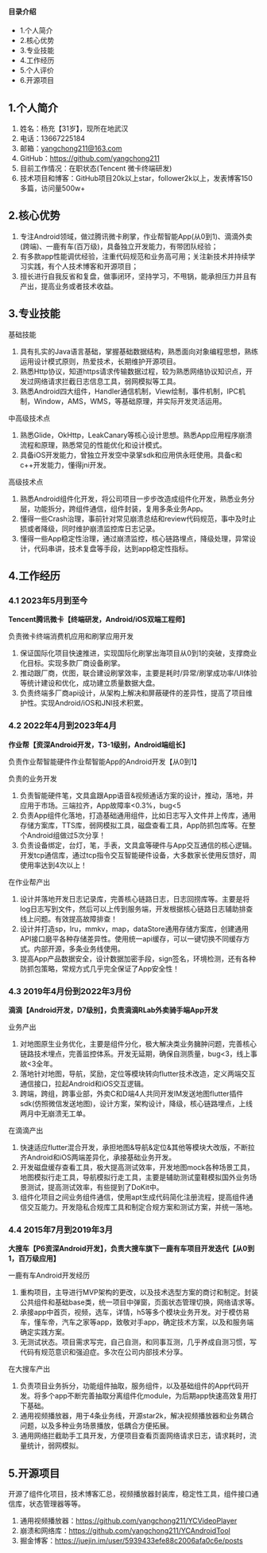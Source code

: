 #### 目录介绍
- 1.个人简介
- 2.核心优势
- 3.专业技能
- 4.工作经历
- 5.个人评价
- 6.开源项目




## 1.个人简介

1. 姓名：杨充【31岁】，现所在地武汉 
2. 电话：13667225184 
3. 邮箱：yangchong211@163.com 
4. GitHub：https://github.com/yangchong211
5. 目前工作情况：在职状态(Tencent 微卡终端研发)
6. 技术项目和博客：GitHub项目20k以上star，follower2k以上，发表博客150多篇，访问量500w+

## 2.核心优势

1. 专注Android领域，做过腾讯微卡刷掌，作业帮智能App(从0到1)、滴滴外卖(跨端)、一鹿有车(百万级)，具备独立开发能力，有带团队经验；
2. 有多款app性能调优经验，注重代码规范和业务高可用；关注新技术并持续学习实践，有个人技术博客和开源项目；
3. 擅长进行自我反省和复盘，做事闭环，坚持学习，不甩锅，能承担压力并且有产出，提高业务或者技术收益。

## 3.专业技能

基础技能

1. 具有扎实的Java语言基础，掌握基础数据结构，熟悉面向对象编程思想，熟练运用设计模式原则，热爱技术，长期维护开源项目。
2. 熟悉Http协议，知道https请求传输数据过程，较为熟悉网络协议知识点，开发过网络请求拦截日志信息工具，弱网模拟等工具。
3. 熟悉Android四大组件，Handler通信机制，View绘制，事件机制，IPC机制，Window，AMS，WMS，等基础原理，并实际开发灵活运用。

中高级技术点

1. 熟悉Glide，OkHttp，LeakCanary等核心设计思想。熟悉App应用程序崩溃流程和原理，熟悉常见的性能优化和设计模式。
2. 具备iOS开发能力，曾独立开发空中录掌sdk和应用供永旺使用。具备c和c++开发能力，懂得jni开发。

高级技术点

1. 熟悉Android组件化开发，将公司项目一步步改造成组件化开发，熟悉业务分层，功能拆分，跨组件通信，组件封装，复用多条业务App。
2. 懂得一些Crash治理，事前针对常见崩溃总结和review代码规范，事中及时止损或者降级，同时维护崩溃监控库日志记录。
3. 懂得一些App稳定性治理，通过崩溃监控，核心链路埋点，降级处理，异常设计，代码串讲，技术复盘等手段，达到app稳定性指标。


## 4.工作经历
### 4.1 2023年5月到至今

**Tencent腾讯微卡【终端研发，Android/iOS双端工程师】**

负责微卡终端消费机应用和刷掌应用开发

1. 保证国际化项目快速推进，实现国际化刷掌出海项目从0到1的突破，支撑商业化目标。实现多款厂商设备刷掌。
2. 推动跟厂商，优图，联合建设刷掌效率，主要是耗时/异常/刷掌成功率/UI体验等统计建设和优化，成功建立质量数据大盘。
3. 负责终端多厂商api设计，从架构上解决和屏蔽硬件的差异性，提高了项目维护性。实现Android/iOS和JNI技术积累。

### 4.2 2022年4月到2023年4月

**作业帮【资深Android开发，T3-1级别，Android端组长】**

负责作业帮智能硬件作业帮智能App的Android开发【从0到1】

负责的业务开发

1. 负责智能硬件笔，文具盒跟App语音&视频通话方案的设计，推动，落地，并应用于市场。三端拉齐，App故障率<0.3%，bug<5
2. 负责App组件化落地，打造基础通用组件，比如日志写入文件并上传库，通用存储方案库，TTS库，弱网模拟工具，磁盘查看工具，App防抓包库等。在整个Android组做过5次分享！
3. 负责设备绑定，台灯，笔，手表，文具盒等硬件与App交互通信的核心逻辑。开发tcp通信库，通过tcp指令交互智能硬件设备，大多数家长使用反馈好，周使用率达到4次以上！

在作业帮产出

1. 设计并落地开发日志记录库，完善核心链路日志，日志回捞库等。主要是将log日志写到文件，然后可以上传到服务端，开发根据核心链路日志辅助排查线上问题。有效提高故障排查！
2. 设计并打造sp，lru，mmkv，map，dataStore通用存储方案库，创建通用API接口磨平各种存储差异性。使用统一api缓存，可以一键切换不同缓存方式。内部开源，多条业务线使用。
3. 提高App产品数据安全，设计数据加密手段，sign签名，环境检测，还有各种防抓包策略，常规方式几乎完全保证了App安全性！

### 4.3 2019年4月份到2022年3月份

**滴滴【Android开发，D7级别】，负责滴滴RLab外卖骑手端App开发**

业务产出

1. 对地图原生业务优化，主要是组件分化，极大解决类业务臃肿问题，完善核心链路技术埋点，完善监控体系。开发无延期，确保自测质量，bug<3，线上事故<3全年。
2. 落地针对地图，导航，奖励，定位等模块转向flutter技术改造，定义两端交互通信接口，拉起Android和iOS交互逻辑。
3. 跨端，跨组，跨事业部，外卖C和D端4人共同开发IM发送地图flutter插件sdk(仿照微信发送地图)，设计方案，架构设计，降级，核心链路埋点，上线两月中无崩溃无工单。

在滴滴产出

1. 快速适应flutter混合开发，承担地图&导航&定位&其他等模块大改版，不断拉齐Android和iOS两端差异化，承接基础业务开发。
2. 开发磁盘缓存查看工具，极大提高测试效率，开发地图mock各种场景工具，地图模拟行走工具，导航模拟行走工具，主要是辅助测试童鞋模拟国外业务场景测试，提高测试效率，有些提到了DoKit中。
3. 组件化项目之间业务组件通信，使用apt生成代码简化注册流程，提高组件通信交互能力。开发隐私合规库工具和制定合规方案和测试方案，并统一落地。

### 4.4 2015年7月到2019年3月

**大搜车【P6资深Android开发】，负责大搜车旗下一鹿有车项目开发迭代【从0到1，百万级应用】**

一鹿有车Android开发经历

1. 重构项目，主导进行MVP架构的更改，以及技术选型方案的商讨和制定。封装公共组件和基础base类，统一项目中弹窗，页面状态管理切换，网络请求等。
2. 承接app中首页，视频，选车，详情，h5等多个模块业务开发。对于模仿易车，懂车帝，汽车之家等app，致敬对手app，确定技术方案，以及和服务端确定实践方案。
3. 无测试状态。项目需求写完，自己自测，和同事互测，几乎养成自测习惯，写代码有规范意识和强迫症。多次在公司内部技术分享。

在大搜车产出

1. 负责项目业务拆分，功能组件抽取，服务组件，以及基础组件的App代码开发。将多个app不断完善抽取分离组件化module，为后期app快速高效复用打下基础。
2. 通用视频播放器，用于4条业务线，开源star2k，解决视频播放器和业务耦合问题，以及多种业务场景播放，低耦合方便拓展。
3. 通用网络拦截助手工具开发，方便项目查看页面网络请求日志，请求耗时，流量统计，弱网模拟。


## 5.开源项目

开源了组件化项目，技术博客汇总，视频播放器封装库，稳定性工具，组件接口通信库，状态管理器等等。

1. 通用视频播放器：https://github.com/yangchong211/YCVideoPlayer
2. 崩溃和网络库：https://github.com/yangchong211/YCAndroidTool
3. 掘金博客：https://juejin.im/user/5939433efe88c2006afa0c6e/posts



